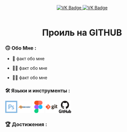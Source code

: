 <div id="badges" align="center">

<a href= "https://t.me/DOOMGUARD999"> 

<img src="https://img.shields.io/badge/VK-blue?style-for-the-badge&logo=VK&logoColor=white" alt="VK Badge"/>

</a>

<a href= "https://mail.google.com/mail/u/0/#inbox"> 

<img src= "https://img.shields.io/badge/EMAIL-red?style-for-the-badge&logo=Gmail&logoColor-white" alt="VK Badge"/>

</a>

</div>

<div id="viewprof" align="center" >

<img src="https://komarev.com/ghpvc/?username=ILLIDAN0770&style-flat-square&color-blue" alt=""/>

</div>
<div id="heythere" align="center">
<h1> Проиль на GITHUB </h1>
</div>

### :upside_down_face: Обо Mне :

- :brain: факт обо мне

- :man_pilot: факт обо мне

- :biking_man: факт обо мне

### :hammer_and_wrench: Языки и инструменты :

<div>

<img src="https://github.com/devicons/devicon/blob/master/icons/photoshop/photoshop-line.svg" width="40" height="40"/>
<img src="https://github.com/devicons/devicon/blob/master/icons/blender/blender-original-wordmark.svg" width="40" height="40"/> 
<img src="https://github.com/devicons/devicon/blob/master/icons/figma/figma-original.svg" width="40" height="40" />
<img src="https://github.com/devicons/devicon/blob/master/icons/git/git-original-wordmark.svg" width="40" height="40"/>
<img src="https://github.com/devicons/devicon/blob/master/icons/github/github-original-wordmark.svg" width="40" height="40"/>

</div>

### :trophy: Достижения :

<div>

<img src="https://github-profile-trophy.vercel.app/?username=ILLIDAN0770" alt=""/>

</div>
